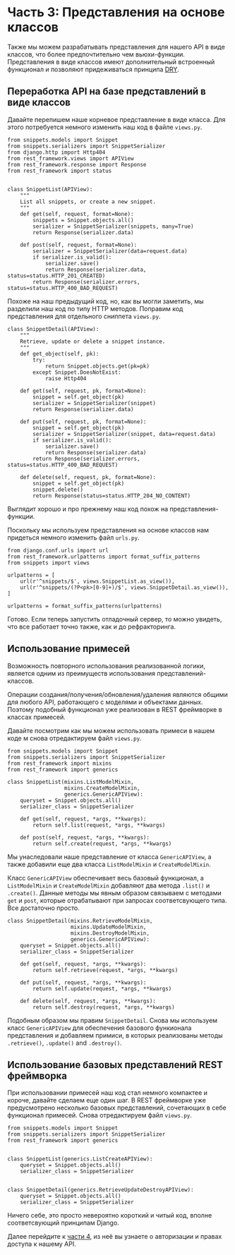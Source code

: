 # Часть 3: Представления на основе классов

Также мы можем разрабатывать представления для нашего API в виде классов, что более предпочтительно чем вьюхи-функции. Представления в виде классов имеют дополнительный встроенный функционал и позволяют придеживаться принципа [DRY][dry].

## Переработка API на базе представлений в виде классов

Давайте перепишем наше корневое представление в виде класса. Для этого потребуется немного изменить наш код в файле `views.py`.

    from snippets.models import Snippet
    from snippets.serializers import SnippetSerializer
    from django.http import Http404
    from rest_framework.views import APIView
    from rest_framework.response import Response
    from rest_framework import status


    class SnippetList(APIView):
        """
        List all snippets, or create a new snippet.
        """
        def get(self, request, format=None):
            snippets = Snippet.objects.all()
            serializer = SnippetSerializer(snippets, many=True)
            return Response(serializer.data)

        def post(self, request, format=None):
            serializer = SnippetSerializer(data=request.data)
            if serializer.is_valid():
                serializer.save()
                return Response(serializer.data, status=status.HTTP_201_CREATED)
            return Response(serializer.errors, status=status.HTTP_400_BAD_REQUEST)

Похоже на наш предыдущий код, но, как вы могли заметить, мы разделили наш код по типу HTTP методов. Поправим код представления для отдельного сниппета `views.py`.

    class SnippetDetail(APIView):
        """
        Retrieve, update or delete a snippet instance.
        """
        def get_object(self, pk):
            try:
                return Snippet.objects.get(pk=pk)
            except Snippet.DoesNotExist:
                raise Http404

        def get(self, request, pk, format=None):
            snippet = self.get_object(pk)
            serializer = SnippetSerializer(snippet)
            return Response(serializer.data)

        def put(self, request, pk, format=None):
            snippet = self.get_object(pk)
            serializer = SnippetSerializer(snippet, data=request.data)
            if serializer.is_valid():
                serializer.save()
                return Response(serializer.data)
            return Response(serializer.errors, status=status.HTTP_400_BAD_REQUEST)

        def delete(self, request, pk, format=None):
            snippet = self.get_object(pk)
            snippet.delete()
            return Response(status=status.HTTP_204_NO_CONTENT)

Выглядит хорошо и про прежнему наш код похож на представления-функции.

Поскольку мы используем представления на основе классов нам придеться немного изменить файл `urls.py`.

    from django.conf.urls import url
    from rest_framework.urlpatterns import format_suffix_patterns
    from snippets import views

    urlpatterns = [
        url(r'^snippets/$', views.SnippetList.as_view()),
        url(r'^snippets/(?P<pk>[0-9]+)/$', views.SnippetDetail.as_view()),
    ]

    urlpatterns = format_suffix_patterns(urlpatterns)

Готово. Если теперь запустить отладочный сервер, то можно увидеть, что все работает точно также, как и до рефракторинга.

## Использование примесей

Возможность повторного использования реализованной логики, является одним из преимуществ использования представлений-классов.

Операции создания/получения/обновления/удаления являются общими для любого API, работающего с моделями и объектами данных. Поэтому подобный функционал уже реализован в REST фреймворке в классах примесей.

Давайте посмотрим как мы можем использовать примеси в нашем коде м снова отредактируем файл `views.py`.

    from snippets.models import Snippet
    from snippets.serializers import SnippetSerializer
    from rest_framework import mixins
    from rest_framework import generics

    class SnippetList(mixins.ListModelMixin,
                      mixins.CreateModelMixin,
                      generics.GenericAPIView):
        queryset = Snippet.objects.all()
        serializer_class = SnippetSerializer

        def get(self, request, *args, **kwargs):
            return self.list(request, *args, **kwargs)

        def post(self, request, *args, **kwargs):
            return self.create(request, *args, **kwargs)

Мы унаследовали наше представление от класса `GenericAPIView`, а также добавили еще два класса `ListModelMixin` и `CreateModelMixin`.

Класс `GenericAPIView` обеспечивает весь базовый функционал, а `ListModelMixin` и `CreateModelMixin` добавляют два метода `.list()` и `.create()`.  Данные методы мы явным образом связываем с методами `get` и `post`, которые отрабатывают при запросах соответсвующего типа.  Все достаточно просто.

    class SnippetDetail(mixins.RetrieveModelMixin,
                        mixins.UpdateModelMixin,
                        mixins.DestroyModelMixin,
                        generics.GenericAPIView):
        queryset = Snippet.objects.all()
        serializer_class = SnippetSerializer

        def get(self, request, *args, **kwargs):
            return self.retrieve(request, *args, **kwargs)

        def put(self, request, *args, **kwargs):
            return self.update(request, *args, **kwargs)

        def delete(self, request, *args, **kwargs):
            return self.destroy(request, *args, **kwargs)

Подобным образом мы правим `SnippetDetail`. Снова мы используем класс `GenericAPIView` для обеспечения базового функионала представления и добавляем примиси, в которых реализованы методы `.retrieve()`, `.update()` and `.destroy()`.

## Использование базовых представлений REST фреймворка

При использовании примесей наш код стал немного компактее и короче, давайте сделаем еще один шаг.
В REST фреймворке уже предусмотрено несколько базовых представлений, сочетающих в себе функционал примесей. Снова отредактируем файл `views.py`.

    from snippets.models import Snippet
    from snippets.serializers import SnippetSerializer
    from rest_framework import generics


    class SnippetList(generics.ListCreateAPIView):
        queryset = Snippet.objects.all()
        serializer_class = SnippetSerializer


    class SnippetDetail(generics.RetrieveUpdateDestroyAPIView):
        queryset = Snippet.objects.all()
        serializer_class = SnippetSerializer

Ничего себе, это просто невероятно короткий и читый код, вполне соответсвующий принципам Django.

Далее перейдите к [части 4][tut-4], из неё вы узнаете о авторизации и правах доступа к нашему  API.

[dry]: http://en.wikipedia.org/wiki/Don't_repeat_yourself
[tut-4]: 4-authentication-and-permissions.md
